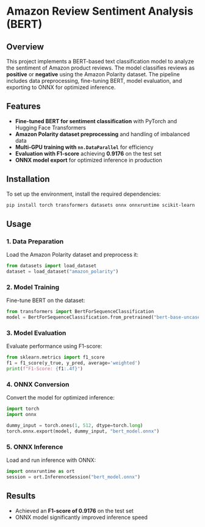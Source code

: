 # Amazon Review Sentiment Analysis (BERT)

## Overview
This project implements a BERT-based text classification model to analyze the sentiment of Amazon product reviews. The model classifies reviews as **positive** or **negative** using the Amazon Polarity dataset. The pipeline includes data preprocessing, fine-tuning BERT, model evaluation, and exporting to ONNX for optimized inference.

## Features
- **Fine-tuned BERT for sentiment classification** with PyTorch and Hugging Face Transformers
- **Amazon Polarity dataset preprocessing** and handling of imbalanced data
- **Multi-GPU training with `nn.DataParallel`** for efficiency
- **Evaluation with F1-score** achieving **0.9176** on the test set
- **ONNX model export** for optimized inference in production

## Installation
To set up the environment, install the required dependencies:
```bash
pip install torch transformers datasets onnx onnxruntime scikit-learn
```

## Usage
### 1. Data Preparation
Load the Amazon Polarity dataset and preprocess it:
```python
from datasets import load_dataset
dataset = load_dataset("amazon_polarity")
```

### 2. Model Training
Fine-tune BERT on the dataset:
```python
from transformers import BertForSequenceClassification
model = BertForSequenceClassification.from_pretrained("bert-base-uncased", num_labels=2)
```

### 3. Model Evaluation
Evaluate performance using F1-score:
```python
from sklearn.metrics import f1_score
f1 = f1_score(y_true, y_pred, average='weighted')
print(f"F1-Score: {f1:.4f}")
```

### 4. ONNX Conversion
Convert the model for optimized inference:
```python
import torch
import onnx

dummy_input = torch.ones(1, 512, dtype=torch.long)
torch.onnx.export(model, dummy_input, "bert_model.onnx")
```

### 5. ONNX Inference
Load and run inference with ONNX:
```python
import onnxruntime as ort
session = ort.InferenceSession("bert_model.onnx")
```

## Results
- Achieved an **F1-score of 0.9176** on the test set
- ONNX model significantly improved inference speed






